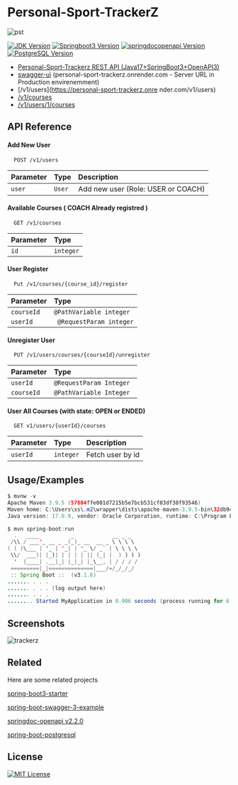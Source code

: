 # Personal-Sport-TrackerZ

![pst](https://github.com/m0hss/Personal-Sport-TrackerZ/assets/60576085/7aa1c3bc-9843-4068-9f27-ef7c1e5dc645)

 [![JDK Version](https://img.shields.io/badge/jdk-v17.0.9-green)](https://www.oracle.com/java/technologies/javase/jdk17-archive-downloads.html) [![Springboot3 Version](https://img.shields.io/badge/springboot-v3.1.6-green)](https://docs.spring.io/spring-boot/docs/current/reference/html/index.html)  [![springdocopenapi Version](https://img.shields.io/badge/springdoc--openapi-v2.2.0-green)](https://springdoc.org/) [![PostgreSQL Version](https://img.shields.io/badge/PostgreSQL-v15.1-green)](https://www.postgresql.org/download/)
- [Personal-Sport-Trackerz REST API (Java17+SpringBoot3+OpenAPI3)](https://personal-sport-trackerz.onrender.com/swagger-ui/index.html)
- [swagger-ui](https://personal-sport-trackerz.onrender.com/swagger-ui/index.html) (personal-sport-trackerz.onrender.com - Server URL in Production envirenemment)
- [/v1/users](https://personal-sport-trackerz.onre nder.com/v1/users)
- [/v1/courses](https://personal-sport-trackerz.onrender.com/v1/courses)
- [/v1/users/1/courses](https://personal-sport-trackerz.onrender.com/v1/users/1/courses)
  
## API Reference
#### Add New User

```http
  POST /v1/users
```

| Parameter | Type     | Description                |
| :-------- | :------- | :------------------------- |
| `user` | `User` | Add new user (Role: USER or COACH) |

#### Available Courses ( COACH Already registred )

```http
  GET /v1/courses
```

| Parameter | Type     | 
| :-------- | :------- | 
| `id`      | `integer` |

#### User Register

```http
  Put /v1/courses/{course_id}/register
```

| Parameter | Type     |
| :-------- | :------- | 
| `courseId`| `@PathVariable integer` |
| `userId`| ` @RequestParam integer` |

#### Unregister User

```http
  PUT /v1/users/courses/{courseId}/unregister
```

| Parameter | Type     | 
| :-------- | :------- | 
| `userId`      | `@RequestParam Integer` |  
| `courseId`      | `@PathVariable Integer ` |

#### User All Courses (with state: OPEN or ENDED)

```http
  GET v1/users/{userId}/courses
```

| Parameter | Type     | Description                       |
| :-------- | :------- | :-------------------------------- |
| `userId`      | `integer` | Fetch user by id |


## Usage/Examples

```java
$ mvnw -v             
Apache Maven 3.9.5 (57804ffe001d7215b5e7bcb531cf83df38f93546)
Maven home: C:\Users\ss\.m2\wrapper\dists\apache-maven-3.9.5-bin\32db9c34\apache-maven-3.9.5
Java version: 17.0.9, vendor: Oracle Corporation, runtime: C:\Program Files\Java\jdk-17  

$ mvn spring-boot:run
  .   ____          _            __ _ _
 /\\ / ___'_ __ _ _(_)_ __  __ _ \ \ \ \
( ( )\___ | '_ | '_| | '_ \/ _` | \ \ \ \
 \\/  ___)| |_)| | | | | || (_| |  ) ) ) )
  '  |____| .__|_| |_|_| |_\__, | / / / /
 =========|_|==============|___/=/_/_/_/
 :: Spring Boot ::  (v3.1.6)
....... . . .
....... . . . (log output here)
....... . . .
........ Started MyApplication in 0.906 seconds (process running for 6.514)   

```

## Screenshots


![trackerz](https://github.com/m0hss/Personal-Sport-TrackerZ/assets/60576085/8bf74f64-6418-4738-a523-ad36e143750e)


## Related

Here are some related projects

[spring-boot3-starter](https://start.spring.io)

[spring-boot-swagger-3-example](https://github.com/bezkoder/spring-boot-swagger-3-example)

[springdoc-openapi v2.2.0](https://springdoc.org/)

[spring-boot-postgresql](https://www.bezkoder.com/spring-boot-postgresql-example)



## License

[![MIT License](https://img.shields.io/badge/License-MIT-green.svg)](https://choosealicense.com/licenses/mit/)
